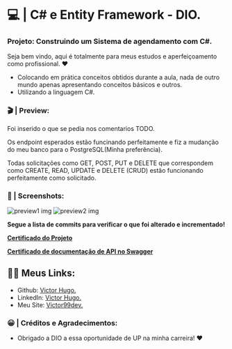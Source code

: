 # 💻 | C# e Entity Framework - DIO.

### Projeto: Construindo um Sistema de agendamento com C#.

Seja bem vindo, aqui é totalmente para meus estudos e aperfeiçoamento como profissional. ❤️

- Colocando em prática conceitos obtidos durante a aula, nada de outro mundo apenas apresentando conceitos básicos e outros.
- Utilizando a linguagem C#.

### 🎬 | Preview:

Foi inserido o que se pedia nos comentarios TODO.

Os endpoint esperados estão funcinando perfeitamente e fiz a mudanção do meu banco para o PostgreSQL(Minha preferência).

Todas solicitações como GET, POST, PUT e DELETE que correspondem como CREATE, READ, UPDATE e DELETE (CRUD) estão funcionando perfeitamente como solicitado.

### 📸 | Screenshots:

![preview1 img](img/preview01.png)
![preview2 img](img/preview02.png)

<b>Segue a lista de commits para verificar o que foi alterado e incrementado!</b>

<b>[Certificado do Projeto](https://www.dio.me/certificate/7B88E5F1/share)</b>

<b>[Certificado de documentação de API no Swagger](https://cursos.alura.com.br/certificate/e619f7d6-61ee-4209-a5ec-8aa6c0a8331d)</b>

## 👩‍💻 Meus Links:

- Github: [Victor Hugo.](https://github.com/torugo99)
- LinkedIn: [Victor Hugo.](https://www.linkedin.com/in/victor-hugo99/)
- Meu Site: [Victor99dev.](http://victor99dev.site/)

### 😀 | Créditos e Agradecimentos:

- Obrigado a DIO a essa oportunidade de UP na minha carreira! ❤️
